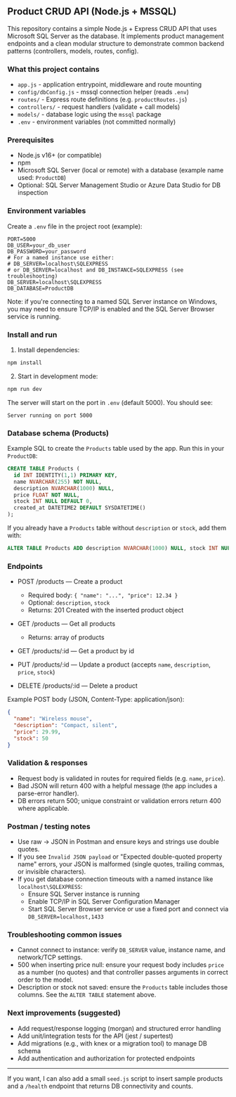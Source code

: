 ## Product CRUD API (Node.js + MSSQL)

This repository contains a simple Node.js + Express CRUD API that uses Microsoft SQL Server as the database. It implements product management endpoints and a clean modular structure to demonstrate common backend patterns (controllers, models, routes, config).

### What this project contains
- `app.js` - application entrypoint, middleware and route mounting
- `config/dbConfig.js` - mssql connection helper (reads `.env`)
- `routes/` - Express route definitions (e.g. `productRoutes.js`)
- `controllers/` - request handlers (validate + call models)
- `models/` - database logic using the `mssql` package
- `.env` - environment variables (not committed normally)

### Prerequisites
- Node.js v16+ (or compatible)
- npm
- Microsoft SQL Server (local or remote) with a database (example name used: `ProductDB`)
- Optional: SQL Server Management Studio or Azure Data Studio for DB inspection

### Environment variables
Create a `.env` file in the project root (example):

```
PORT=5000
DB_USER=your_db_user
DB_PASSWORD=your_password
# For a named instance use either:
# DB_SERVER=localhost\SQLEXPRESS
# or DB_SERVER=localhost and DB_INSTANCE=SQLEXPRESS (see troubleshooting)
DB_SERVER=localhost\SQLEXPRESS
DB_DATABASE=ProductDB
```

Note: if you're connecting to a named SQL Server instance on Windows, you may need to ensure TCP/IP is enabled and the SQL Server Browser service is running.

### Install and run
1. Install dependencies:

```powershell
npm install
```

2. Start in development mode:

```powershell
npm run dev
```

The server will start on the port in `.env` (default 5000). You should see:

```
Server running on port 5000
```

### Database schema (Products)
Example SQL to create the `Products` table used by the app. Run this in your `ProductDB`:

```sql
CREATE TABLE Products (
  id INT IDENTITY(1,1) PRIMARY KEY,
  name NVARCHAR(255) NOT NULL,
  description NVARCHAR(1000) NULL,
  price FLOAT NOT NULL,
  stock INT NULL DEFAULT 0,
  created_at DATETIME2 DEFAULT SYSDATETIME()
);
```

If you already have a `Products` table without `description` or `stock`, add them with:

```sql
ALTER TABLE Products ADD description NVARCHAR(1000) NULL, stock INT NULL;
```

### Endpoints
- POST /products — Create a product
  - Required body: `{ "name": "...", "price": 12.34 }`
  - Optional: `description`, `stock`
  - Returns: 201 Created with the inserted product object

- GET /products — Get all products
  - Returns: array of products

- GET /products/:id — Get a product by id

- PUT /products/:id — Update a product (accepts `name`, `description`, `price`, `stock`)

- DELETE /products/:id — Delete a product

Example POST body (JSON, Content-Type: application/json):

```json
{
  "name": "Wireless mouse",
  "description": "Compact, silent",
  "price": 29.99,
  "stock": 50
}
```

### Validation & responses
- Request body is validated in routes for required fields (e.g. `name`, `price`).
- Bad JSON will return 400 with a helpful message (the app includes a parse-error handler).
- DB errors return 500; unique constraint or validation errors return 400 where applicable.

### Postman / testing notes
- Use raw → JSON in Postman and ensure keys and strings use double quotes.
- If you see `Invalid JSON payload` or "Expected double-quoted property name" errors, your JSON is malformed (single quotes, trailing commas, or invisible characters).
- If you get database connection timeouts with a named instance like `localhost\SQLEXPRESS`:
  - Ensure SQL Server instance is running
  - Enable TCP/IP in SQL Server Configuration Manager
  - Start SQL Server Browser service or use a fixed port and connect via `DB_SERVER=localhost,1433`

### Troubleshooting common issues
- Cannot connect to instance: verify `DB_SERVER` value, instance name, and network/TCP settings.
- 500 when inserting price null: ensure your request body includes `price` as a number (no quotes) and that controller passes arguments in correct order to the model.
- Description or stock not saved: ensure the `Products` table includes those columns. See the `ALTER TABLE` statement above.

### Next improvements (suggested)
- Add request/response logging (morgan) and structured error handling
- Add unit/integration tests for the API (jest / supertest)
- Add migrations (e.g., with knex or a migration tool) to manage DB schema
- Add authentication and authorization for protected endpoints

---

If you want, I can also add a small `seed.js` script to insert sample products and a `/health` endpoint that returns DB connectivity and counts.
